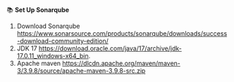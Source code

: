 :books: **Set Up Sonarqube**  
1. Download Sonarqube
https://www.sonarsource.com/products/sonarqube/downloads/success-download-community-edition/
2.  JDK 17 
https://download.oracle.com/java/17/archive/jdk-17.0.11_windows-x64_bin.
3. Apache maven
https://dlcdn.apache.org/maven/maven-3/3.9.8/source/apache-maven-3.9.8-src.zip